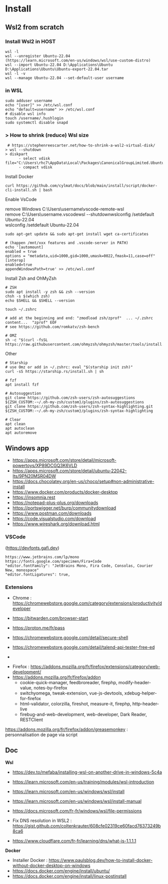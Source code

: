 # Install

## Wsl2 from scratch

### Install Wsl2 in HOST
```
wsl -l
wsl --unregister Ubuntu-22.04
(https://learn.microsoft.com/en-us/windows/wsl/use-custom-distro)
wsl --import Ubuntu-22.04 D:\Applications\Ubuntu D:\Applications\Ubuntu\Ubuntu-export-22.04.tar
wsl -l -v
wsl --manage Ubuntu-22.04 --set-default-user username
```

### in WSL
```
sudo adduser username
echo "[user]" >> /etc/wsl.conf
echo "default=username" >> /etc/wsl.conf
# disable wsl info
touch /username/.hushlogin
sudo systemctl disable snapd
```

### > How to shrink (reduce) Wsl size
```
 # https://stephenreescarter.net/how-to-shrink-a-wsl2-virtual-disk/
> wsl --shutdown
> diskpart
      - select vdisk file="C:\Users\rhc7\AppData\Local\Packages\CanonicalGroupLimited.Ubuntu22.04LTS_79\LocalState\ext4.vhdx"
      - compact vdisk
```

Install Docker
```
curl https://github.com/cylmat/docs/blob/main/install/script/docker-cli-install.sh | bash
```


Enable VsCode

remove Windows C:\Users\username\vscode-remote-wsl  
remove C:\Users\username\.vscodewsl --shutdownwslconfig /setdefault Ubuntu-22.04  
wslconfig /setdefault Ubuntu-22.04  
```
sudo apt-get update && sudo apt-get install wget ca-certificates

# (happen /mnt/xxx features and .vscode-server in PATH)
echo '[automount]
enabled = true
options = "metadata,uid=1000,gid=1000,umask=0022,fmask=11,case=off"
[interop]
enabled=true
appendWindowsPath=true' >> /etc/wsl.conf
```

Install Zsh and OhMyZsh
```
# ZSH
sudo apt install -y zsh && zsh --version
chsh -s $(which zsh)
echo $SHELL && $SHELL --version

touch ~/.zshrc

# add at the beginning and end: "zmodload zsh/zprof"  ... ~/.zshrc content...  "zprof" EOF
# see https://github.com/romkatv/zsh-bench

# OMZ
sh -c "$(curl -fsSL https://raw.githubusercontent.com/ohmyzsh/ohmyzsh/master/tools/install.sh)"
```

Other
```
# Starship
# use Omz or add in ~/.zshrc: eval "$(starship init zsh)"
curl -sS https://starship.rs/install.sh | sh

# fzf
apt install fzf

# Autosuggestion
git clone https://github.com/zsh-users/zsh-autosuggestions ${ZSH_CUSTOM:-~/.oh-my-zsh/custom}/plugins/zsh-autosuggestions
git clone https://github.com/zsh-users/zsh-syntax-highlighting.git ${ZSH_CUSTOM:-~/.oh-my-zsh/custom}/plugins/zsh-syntax-highlighting

# Clear
apt clean
apt autoclean
apt autoremove
```

## Windows app

* https://apps.microsoft.com/store/detail/microsoft-powertoys/XP89DCGQ3K6VLD
* https://apps.microsoft.com/store/detail/ubuntu-22042-lts/9PN20MSR04DW
* https://docs.chocolatey.org/en-us/choco/setup#non-administrative-install
* https://www.docker.com/products/docker-desktop
* https://insomnia.rest
* https://notepad-plus-plus.org/downloads
* https://portswigger.net/burp/communitydownload
* https://www.postman.com/downloads
* https://code.visualstudio.com/download
* https://www.wireshark.org/download.html


### VSCode

(https://devfonts.gafi.dev)
```
https://www.jetbrains.com/lp/mono
https://fonts.google.com/specimen/Fira+Code
"editor.fontFamily": "JetBrains Mono, Fira Code, Consolas, Courier New, monospace"
"editor.fontLigatures": true,
```

### Extensions

* Chrome : https://chromewebstore.google.com/category/extensions/productivity/developer
- https://bitwarden.com/browser-start
- https://proton.me/fr/pass
- https://chromewebstore.google.com/detail/secure-shell
- https://chromewebstore.google.com/detail/talend-api-tester-free-ed

-

* Firefox : https://addons.mozilla.org/fr/firefox/extensions/category/web-development/  
* https://addons.mozilla.org/fr/firefox/addon  
  - cookie-quick-manager, feedbroreader, firephp, modify-header-value, notes-by-firefox
  - switchyomega, tweak-extension, vue-js-devtools, xdebug-helper-for-firefox
  - html-validator, colorzilla, fireshot, measure-it, firephp, http-header-live
  - firebug-and-web-development, web-developer, Dark Reader, RESTClient

https://addons.mozilla.org/fr/firefox/addon/greasemonkey : personnalisation de page via script

## Doc

**Wsl**
- https://dev.to/mefaba/installing-wsl-on-another-drive-in-windows-5c4a

- https://learn.microsoft.com/en-us/training/modules/wsl-introduction
- https://learn.microsoft.com/en-us/windows/wsl/install
- https://learn.microsoft.com/en-us/windows/wsl/install-manual
- https://docs.microsoft.com/fr-fr/windows/wsl/file-permissions
  
- Fix DNS resolution in WSL2 : https://gist.github.com/coltenkrauter/608cfe02319ce60facd76373249b8ca6
- https://www.cloudflare.com/fr-fr/learning/dns/what-is-1.1.1.1

**Docker**
- Installer Docker : https://www.paulsblog.dev/how-to-install-docker-without-docker-desktop-on-windows
- https://docs.docker.com/engine/install/ubuntu/
- https://docs.docker.com/engine/install/linux-postinstall

